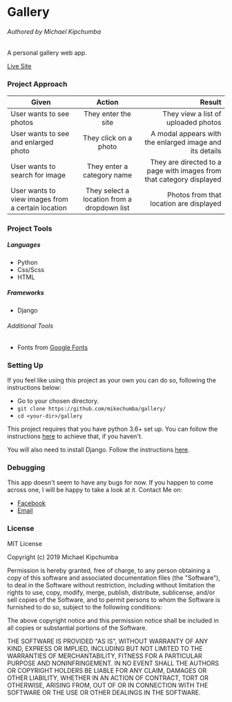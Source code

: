 # Gallery

###### Authored by Michael Kipchumba

A personal gallery web app.

[Live Site](www.tasweer.herokuapp.com/)

### Project Approach
   
| Given       | Action       | Result  |
| ------------- |:-------------:| -----:|
| User wants to see photos | They enter the site | They view a list of uploaded photos |
| User wants to see and enlarged photo | They click on a photo | A modal appears with the enlarged image and its details  |
| User wants to search for image | They enter a category name | They are directed to a page with images from that category displayed |
| User wants to view images from a certain location | They select a location from a dropdown list | Photos from that location are displayed |

### Project Tools

##### Languages

- Python
- Css/Scss
- HTML

##### Frameworks

- Django

###### Additional Tools

- Fonts from [Google Fonts](fonts.google.com)

### Setting Up

If you feel like using this project as your own you can do so, following the instructions below:

   - Go to your chosen directory.
   - `git clone https://github.com/mikechumba/gallery/`
   - `cd <your-dir>/gallery`

This project requires that you have python 3.6+ set up. You can follow the instructions [here](realpython.com/installing-python/) to achieve that, if you haven't.

You will also need to install Django. Follow the instructions [here](https://www.djangoproject.com/start/).

### Debugging

This app doesn't seem to have any bugs for now. If you happen to come across one, I will be happy to take a look at it. Contact Me on:

- [Facebook](https://web.facebook.com/ItsMikeChumba/)
- [Email](michaelchumba09@gmail.com)

### License 

MIT License

Copyright (c) 2019 Michael Kipchumba

Permission is hereby granted, free of charge, to any person obtaining a copy
of this software and associated documentation files (the "Software"), to deal
in the Software without restriction, including without limitation the rights
to use, copy, modify, merge, publish, distribute, sublicense, and/or sell
copies of the Software, and to permit persons to whom the Software is
furnished to do so, subject to the following conditions:

The above copyright notice and this permission notice shall be included in all
copies or substantial portions of the Software.

THE SOFTWARE IS PROVIDED "AS IS", WITHOUT WARRANTY OF ANY KIND, EXPRESS OR
IMPLIED, INCLUDING BUT NOT LIMITED TO THE WARRANTIES OF MERCHANTABILITY,
FITNESS FOR A PARTICULAR PURPOSE AND NONINFRINGEMENT. IN NO EVENT SHALL THE
AUTHORS OR COPYRIGHT HOLDERS BE LIABLE FOR ANY CLAIM, DAMAGES OR OTHER
LIABILITY, WHETHER IN AN ACTION OF CONTRACT, TORT OR OTHERWISE, ARISING FROM,
OUT OF OR IN CONNECTION WITH THE SOFTWARE OR THE USE OR OTHER DEALINGS IN THE
SOFTWARE.